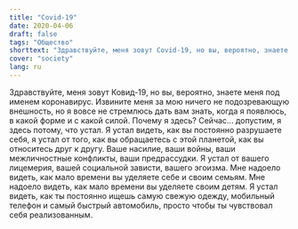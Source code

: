 ```yaml
---
title: "Covid-19"
date: 2020-04-06
draft: false
tags: "Общество"
shorttext: "Здравствуйте, меня зовут Covid-19, но вы, вероятно, знаете меня по имени Coronavirus."
cover: "society"
lang: ru
---
```


Здравствуйте, меня зовут Ковид-19, но вы, вероятно, знаете меня под именем коронавирус. Извините меня за мою ничего не подозревающую внешность, но я вовсе не стремлюсь дать вам знать, когда я появлюсь, в какой форме и с какой силой. Почему я здесь? Сейчас... допустим, я здесь потому, что устал. Я устал видеть, как вы постоянно разрушаете себя, я устал от того, как вы обращаетесь с этой планетой, как вы относитесь друг к другу. Ваше насилие, ваши войны, ваши межличностные конфликты, ваши предрассудки. Я устал от вашего лицемерия, вашей социальной зависти, вашего эгоизма. Мне надоело видеть, как мало времени вы уделяете себе и своим семьям. Мне надоело видеть, как мало времени вы уделяете своим детям. Я устал видеть, как ты постоянно ищешь самую свежую одежду, мобильный телефон и самый быстрый автомобиль, просто чтобы ты чувствовал себя реализованным.
